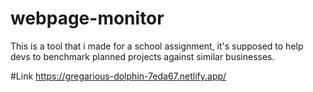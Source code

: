# webpage-monitor
This is a tool that i made for a school assignment, it's supposed to help devs to benchmark planned projects against similar businesses.


#Link
https://gregarious-dolphin-7eda67.netlify.app/

